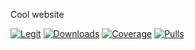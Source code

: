 Cool website

[![Legit](https://img.shields.io/badge/legit-100%25-blue.svg)](http://fhsseniormens.club/)
[![Downloads](https://img.shields.io/wordpress/plugin/dt/akismet.svg)](http://fhsseniormens.club/)
[![Coverage](https://img.shields.io/codeclimate/coverage/github/triAGENS/ashikawa-core.svg)](http://fhsseniormens.club/)
[![Pulls](https://img.shields.io/docker/pulls/mashape/kong.svg)](http://fhsseniormens.club/)
